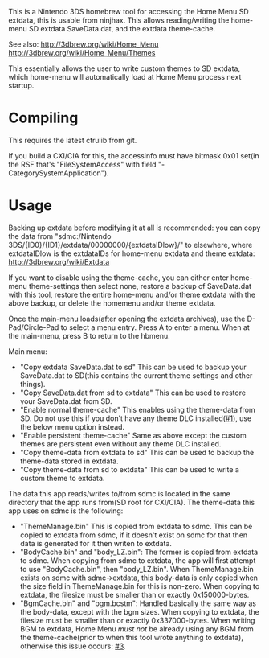 This is a Nintendo 3DS homebrew tool for accessing the Home Menu SD extdata, this is usable from ninjhax. This allows reading/writing the home-menu SD extdata SaveData.dat, and the extdata theme-cache.

See also: http://3dbrew.org/wiki/Home_Menu http://3dbrew.org/wiki/Home_Menu/Themes

This essentially allows the user to write custom themes to SD extdata, which home-menu will automatically load at Home Menu process next startup.

# Compiling
This requires the latest ctrulib from git.

If you build a CXI/CIA for this, the accessinfo must have bitmask 0x01 set(in the RSF that's "FileSystemAccess" with field "- CategorySystemApplication").

# Usage
Backing up extdata before modifying it at all is recommended: you can copy the data from "sdmc:/Nintendo 3DS/{ID0}/{ID1}/extdata/00000000/{extdataIDlow}/" to elsewhere, where extdataIDlow is the extdataIDs for home-menu extdata and theme extdata: http://3dbrew.org/wiki/Extdata

If you want to disable using the theme-cache, you can either enter home-menu theme-settings then select none, restore a backup of SaveData.dat with this tool, restore the entire home-menu and/or theme  extdata with the above backup, or delete the homemenu and/or theme extdata.

Once the main-menu loads(after opening the extdata archives), use the D-Pad/Circle-Pad to select a menu entry. Press A to enter a menu. When at the main-menu, press B to return to the hbmenu.

Main menu:
* "Copy extdata SaveData.dat to sd" This can be used to backup your SaveData.dat to SD(this contains the current theme settings and other things).
* "Copy SaveData.dat from sd to extdata" This can be used to restore your SaveData.dat from SD.
* "Enable normal theme-cache" This enables using the theme-data from SD. Do not use this if you don't have any theme DLC installed([#1](../../issues/1)), use the below menu option instead.
* "Enable persistent theme-cache" Same as above except the custom themes are persistent even without any theme DLC installed.
* "Copy theme-data from extdata to sd" This can be used to backup the theme-data stored in extdata.
* "Copy theme-data from sd to extdata" This can be used to write a custom theme to extdata.

The data this app reads/writes to/from sdmc is located in the same directory that the app runs from(SD root for CXI/CIA).
The theme-data this app uses on sdmc is the following:
* "ThemeManage.bin" This is copied from extdata to sdmc. This can be copied to extdata from sdmc, if it doesn't exist on sdmc for that then data is generated for it then writen to extdata.
* "BodyCache.bin" and "body_LZ.bin": The former is copied from extdata to sdmc. When copying from sdmc to extdata, the app will first attempt to use "BodyCache.bin", then "body_LZ.bin". When ThemeManage.bin exists on sdmc with sdmc->extdata, this body-data is only copied when the size field in ThemeManage.bin for this is non-zero. When copying to extdata, the filesize must be smaller than or exactly 0x150000-bytes.
* "BgmCache.bin" and "bgm.bcstm": Handled basically the same way as the body-data, except with the bgm sizes. When copying to extdata, the filesize must be smaller than or exactly 0x337000-bytes. When writing BGM to extdata, Home Menu *must* *not* be already using any BGM from the theme-cache(prior to when this tool wrote anything to extdata), otherwise this issue occurs: [#3](../../issues/3).

